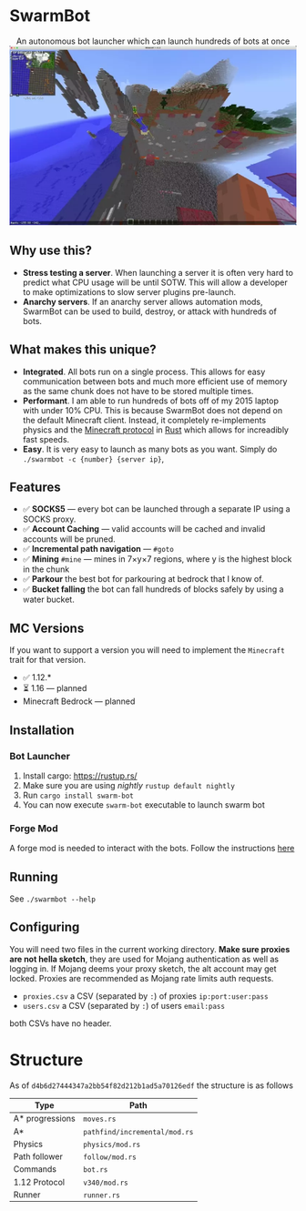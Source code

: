 # SwarmBot
<p align="center">
  An autonomous bot launcher which can launch hundreds of bots at once
  <img alt="bot" src=".github/parkour.webp">
</p>

## Why use this?

- **Stress testing a server**. When launching a server it is often very hard to predict what CPU usage will be until SOTW. This will allow a developer to make optimizations to slow server plugins pre-launch.
- **Anarchy servers**. If an anarchy server allows automation mods, SwarmBot can be used to build, destroy, or attack with hundreds of bots.

## What makes this unique?

- **Integrated**. All bots run on a single process. This allows for easy communication between bots and much more efficient use of memory as the same chunk does not have to be stored multiple times.
- **Performant**. I am able to run hundreds of bots off of my 2015 laptop with under 10% CPU. This is because SwarmBot does not depend on the default Minecraft client. Instead, it completely re-implements physics and the [Minecraft protocol](https://wiki.vg/Protocol) in [Rust](https://www.rust-lang.org/) which allows for increadibly fast speeds.
- **Easy**. It is very easy to launch as many bots as you want. Simply do `./swarmbot -c {number} {server ip}`,


## Features
- ✅  **SOCKS5** — every bot can be launched through a separate IP using a SOCKS proxy.
- ✅  **Account Caching** — valid accounts will be cached and invalid accounts will be pruned.
- ✅  **Incremental path navigation** — `#goto`
- ✅  **Mining** `#mine` — mines in 7×y×7 regions, where y is the highest block in the chunk
- ✅  **Parkour** the best bot for parkouring at bedrock that I know of.
- ✅  **Bucket falling** the bot can fall hundreds of blocks safely by using a water bucket.

## MC Versions
If you want to support a version you will need to implement the `Minecraft` trait for that version.
- ✅ 1.12.*
- ⏳ 1.16 — planned
- Minecraft Bedrock — planned

## Installation

### Bot Launcher
1. Install cargo: https://rustup.rs/
2. Make sure you are using _nightly_ `rustup default nightly`
3. Run `cargo install swarm-bot`
4. You can now execute `swarm-bot` executable to launch swarm bot

### Forge Mod
A forge mod is needed to interact with the bots. Follow the instructions [here](https://github.com/andrewgazelka/SwarmBotForge)


## Running

See `./swarmbot --help`

## Configuring

You will need two files in the current working directory. **Make sure proxies are not hella sketch**,
they are used for Mojang authentication as well as logging in. If Mojang deems your proxy sketch, the
alt account may get locked. Proxies are recommended as Mojang rate limits auth requests.

- `proxies.csv` a CSV (separated by `:`) of proxies `ip:port:user:pass`
- `users.csv` a CSV (separated by `:`) of users `email:pass`

both CSVs have no header.


# Structure 

As of `d4b6d27444347a2bb54f82d212b1ad5a70126edf` the structure is as follows

|Type|Path|
|-------|----------|
A* progressions| `moves.rs`|
A* | `pathfind/incremental/mod.rs`
Physics | `physics/mod.rs`
Path follower | `follow/mod.rs`
Commands |`bot.rs`
1.12 Protocol |`v340/mod.rs`
Runner |`runner.rs`
